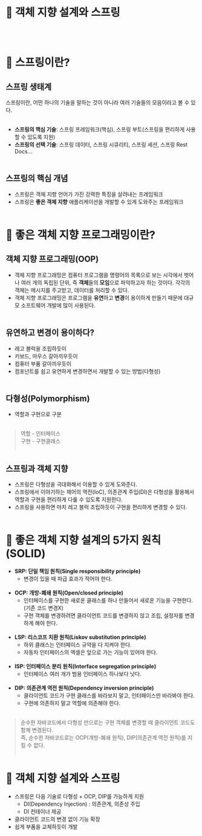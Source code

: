 # 📖 객체 지향 설계와 스프링
<br/><br/>
# 🔎 스프링이란?
## 스프링 생태계
스프링이란, 어떤 하나의 기술을 말하는 것이 아니라 여러 기술들의 모음이라고 볼 수 있다.<br/><br/>
- **스프링의 핵심 기술**: 스프링 프레임워크(핵심), 스프링 부트(스프링을 편리하게 사용할 수 있도록 지원)<br/>
- **스프링의 선택 기술**: 스프링 데이터, 스프링 시큐리티, 스프링 세션, 스프링 Rest Docs...<br/><br/>
## 스프링의 핵심 개념
- 스프링은 객체 지향 언어가 가진 강력한 특징을 살려내는 프레임워크
- 스프링은 **좋은 객체 지향** 애플리케이션을 개발할 수 있게 도와주는 프레임워크<br/><br/>
# 🔎 좋은 객체 지향 프로그래밍이란?
## 객체 지향 프로그래밍(OOP)
- 객체 지향 프로그래밍은 컴퓨터 프로그램을 명령어의 목록으로 보는 시각에서 벗어나 여러 개의 독립된 단위, 즉 **객체**들의 **모임**으로 파악하고자 하는 것이다. 각각의 객체는 메시지를 주고받고, 데이터를 처리할 수 있다. 
- 객체 지향 프로그래밍은 프로그램을 **유연**하고 **변경**이 용이하게 만들기 때문에 대규모 소프트웨어 개발에 많이 사용된다.<br/><br/>
## 유연하고 변경이 용이하다?
- 레고 블럭을 조립하듯이
- 키보드, 마우스 갈아끼우듯이
- 컴퓨터 부품 갈아끼우듯이
- 컴포넌트를 쉽고 유연하게 변경하면서 개발할 수 있는 방법(다형성)<br/><br/>
## 다형성(Polymorphism)
- 역할과 구현으로 구분<br/><br/>
> 역할 - 인터페이스<br/> 구현 - 구현클래스<br/><br/>
## 스프링과 객체 지향
- 스프링은 다형성을 극대화해서 이용할 수 있게 도와준다.
- 스프링에서 이야기하는 제어의 역전(IoC), 의존관계 주입(DI)은 다형성을 활용해서 역할과 구현을 편리하게 다룰 수 있도록 지원한다.
- 스프링을 사용하면 마치 레고 블럭 조립하듯이 구현을 편리하게 변경할 수 있다.<br/><br/>
# 🔎 좋은 객체 지향 설계의 5가지 원칙(SOLID)
- **SRP: 단일 책임 원칙(Single responsibility principle)**
  - 변경이 있을 때 파급 효과가 적어야 한다.<br/><br/>
- **OCP: 개방-폐쇄 원칙(Open/closed principle)**
  - 인터페이스를 구현한 새로운 클래스를 하나 만들어서 새로운 기능을 구현한다.(기존 코드 변경X)
  - 구현 객체를 변경하려면 클라이언트 코드를 변경하지 않고 조립, 설정자를 변경하게 해야 한다.<br/><br/>
- **LSP: 리스코프 치환 원칙(Liskov substitution principle)**
  - 하위 클래스는 인터페이스 규약을 다 지켜야 한다.
  - 자동차 인터페이스의 엑셀은 앞으로 가는 기능이 있어야 한다.<br/><br/>
- **ISP: 인터페이스 분리 원칙(Interface segregation principle)**
  - 인터페이스 여러 개가 범용 인터페이스 하나보다 낫다.<br/><br/>
- **DIP: 의존관계 역전 원칙(Dependency inversion principle)**
  - 클라이언트 코드가 구현 클래스를 바라보지 말고, 인터페이스만 바라봐야 한다.
  - 구현에 의존하지 말고 역할에 의존해야 한다.<br/><br/>
>순수한 자바코드에서 다형성 만으로는 구현 객체를 변경할 때 클라이언트 코드도 함께 변경된다.<br/>즉, 순수한 자바코드로는 OCP(개방-폐쇄 원칙), DIP(의존관계 역전 원칙)를 지킬 수 없다.<br/><br/>
# 🔎 객체 지향 설계와 스프링
- 스프링은 다음 기술로 다형성 + OCP, DIP를 가능하게 지원
  - DI(Dependency Injection) : 의존관계, 의존성 주입
  - DI 컨테이너 제공
- 클라이언트 코드의 변경 없이 기능 확장
- 쉽게 부품을 교체하듯이 개발